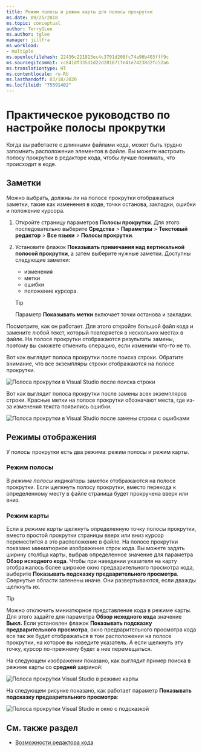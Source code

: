 ```yaml
---
title: Режим полосы и режим карты для полосы прокрутки
ms.date: 09/25/2018
ms.topic: conceptual
author: TerryGLee
ms.author: tglee
manager: jillfra
ms.workload:
- multiple
ms.openlocfilehash: 22436c221813ec4c3701d208fc74a96b403fff9c
ms.sourcegitcommit: cc841df335d1d22d281871fe41e74238d2fc52a6
ms.translationtype: HT
ms.contentlocale: ru-RU
ms.lasthandoff: 03/18/2020
ms.locfileid: "75591402"
---
```

# <a name="how-to-customize-the-scroll-bar"></a>Практическое руководство по настройке полосы прокрутки

Когда вы работаете с длинными файлами кода, может быть трудно запомнить расположение элементов в файле. Вы можете настроить полосу прокрутки в редакторе кода, чтобы лучше понимать, что происходит в коде.

## <a name="annotations"></a>Заметки

Можно выбрать, должны ли на полосе прокрутки отображаться заметки, такие как изменения в коде, точки останова, закладки, ошибки и положение курсора.

   1. Откройте страницу параметров **Полосы прокрутки**. Для этого последовательно выберите **Средства** > **Параметры** > **Текстовый редактор** > **Все языки** > **Полосы прокрутки**.

   2. Установите флажок **Показывать примечания над вертикальной полосой прокрутки**, а затем выберите нужные заметки. Доступны следующие заметки:

      - изменения
      - метки
      - ошибки
      - положение курсора.

      > [!TIP]
      > Параметр **Показывать метки** включает точки останова и закладки.

Посмотрите, как он работает. Для этого откройте большой файл кода и замените любой текст, который повторяется в нескольких местах в файле. На полосе прокрутки отображаются результаты замены, поэтому вы сможете отменить операцию, если изменили что-то не то.

Вот как выглядит полоса прокрутки после поиска строки. Обратите внимание, что все экземпляры строки отображаются на полосе прокрутки.

![Полоса прокрутки в Visual Studio после поиска строки](../ide/media/enhancedscrollbarsearch.png)

Вот как выглядит полоса прокрутки после замены всех экземпляров строки. Красные метки на полосе прокрутки обозначают места, где из-за изменения текста появились ошибки.

![Полоса прокрутки в Visual Studio после замены строки с ошибками](../ide/media/enhancedscrollbarreplace.png)

## <a name="display-modes"></a>Режимы отображения

У полосы прокрутки есть два режима: режим полосы и режим карты.

### <a name="bar-mode"></a>Режим полосы

В *режиме полосы* индикаторы заметок отображаются на полосе прокрутки. Если щелкнуть полосу прокрутки, вместо перехода к определенному месту в файле страница будет прокручена вверх или вниз.

### <a name="map-mode"></a>Режим карты

Если в *режиме карты* щелкнуть определенную точку полосы прокрутки, вместо простой прокрутки страницы вверх или вниз курсор переместится в это расположение в файле. На полосе прокрутки показано миниатюрное изображение строк кода. Вы можете задать ширину столбца карты, выбрав определенное значение для параметра **Обзор исходного кода**. Чтобы при наведении указателя на карту отображалось более широкое окно предварительного просмотра кода, выберите **Показывать подсказку предварительного просмотра**. Свернутые области затенены иначе. Они развертываются, если дважды щелкнуть их.

> [!TIP]
> Можно отключить миниатюрное представление кода в режиме карты. Для этого задайте для параметра **Обзор исходного кода** значение **Выкл.** Если установлен флажок **Показывать подсказку предварительного просмотра**, окно предварительного просмотра кода все так же будет отображаться в том расположении на полосе прокрутки, на которое вы наведите указатель. А если щелкнуть эту точку, курсор по-прежнему будет в нее перемещаться.

На следующем изображении показано, как выглядит пример поиска в режиме карты со **средней** шириной:

![Полоса прокрутки Visual Studio в режиме карты](../ide/media/enhancedscrollbar.png)

На следующем рисунке показано, как работает параметр **Показывать подсказку предварительного просмотра**:

![Полоса прокрутки Visual Studio и окно с подсказкой](../ide/media/enhancedscrollbarsearchtooltip.png)

## <a name="see-also"></a>См. также раздел

- [Возможности редактора кода](../ide/writing-code-in-the-code-and-text-editor.md)
